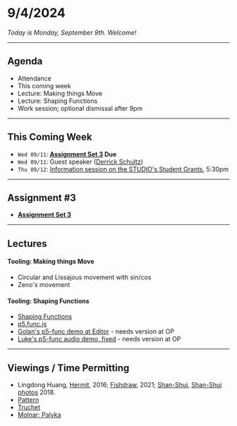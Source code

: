# 9/4/2024

*Today is Monday, September 9th. Welcome!*

---
## Agenda

* Attendance
* This coming week
* Lecture: Making things Move
* Lecture: Shaping Functions
* Work session; optional dismissal after 9pm

---
## This Coming Week

* `Wed 09/11`: **[Assignment Set 3](../assignments/assignment_3.md) Due**
* `Wed 09/11`: Guest speaker ([Derrick Schultz](https://artificial-images.com/))
* `Thu 09/12`: [Information session on the STUDIO's Student Grants](https://studioforcreativeinquiry.org/events/infosession2024), 5:30pm

---

## Assignment #3 

* **[Assignment Set 3](../assignments/assignment_3.md)**

---

## Lectures

#### Tooling: Making things Move

* Circular and Lissajous movement with sin/cos
* Zeno's movement


#### Tooling: Shaping Functions

* [Shaping Functions](https://courses.ideate.cmu.edu/60-212/s2022/index.html%3Fp=329.html)
* [p5.func.js](https://github.com/IDMNYU/p5.js-func)
* [Golan's p5-func demo at Editor](https://editor.p5js.org/golan/sketches/_D7c9PM2-) - needs version at OP
* [Luke's p5-func audio demo, fixed](https://editor.p5js.org/golan/sketches/u8BwhapXW) - needs version at OP

---

## Viewings / Time Permitting

* Lingdong Huang, [Hermit](https://www.youtube.com/watch?v=mPYeTJd8klQ), 2016; [Fishdraw](https://fishdraw.glitch.me/), 2021; [Shan-Shui](http://shan-shui-inf.lingdong.works/), [Shan-Shui photos](https://flickr.com/photos/creativeinquiry/albums/72157673905317117/) 2018.
* [Pattern](https://github.com/golanlevin/lectures/tree/master/lecture_pattern)
* [Truchet](https://courses.ideate.cmu.edu/60-428/f2021/daily-notes/09-29-truchet/)
* [Molnar; Palyka](https://golancourses.net/fall23/daily-notes/september/09-11/)
